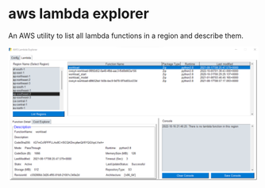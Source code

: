 # aws lambda explorer
An AWS utility to list all lambda functions in a region and describe them.

![Alt text](/images/aws-lambda-explorer.png?raw=true "Optional Title")
